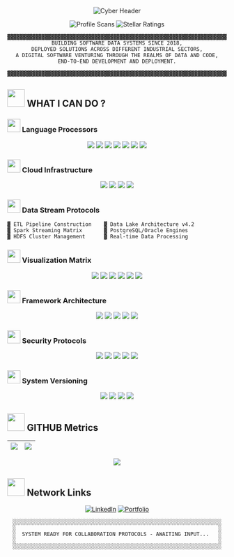 <p align="center">
  <img src="https://readme-typing-svg.demolab.com?font=Space+Mono&size=40&duration=4000&pause=1000&color=f8de42&background=000000&center=true&vCenter=true&width=1400&lines=%F0%9F%94%A5++WELCOME TO MY+GITHUB PROFILE++%F0%9F%94%A5;%F0%9F%92%BB+DADA+NANJESHA+GOUDA+SHANBOG+%F0%9F%96%A5%EF%B8%8F;%F0%9F%9B%A8+DATA+ENGINEER+%7C+SOFTWARE+ARCHITECT+%7C+SYSTEMS+RESEARCHER+%F0%9F%94%A8" alt="Cyber Header" />
</p>

<div align="center">
  
![Profile Scans](https://komarev.com/ghpvc/?username=DadaNanjesha&label=VIEWS&color=5642f8&style=flat)
![Stellar Ratings](https://custom-icon-badges.demolab.com/github/stars/DadaNanjesha?color=5642f8&style=flat&label=STELLAR+RATINGS&logo=rocket)

</div>

<div align="center">
  
```ascii
▓▓▓▓▓▓▓▓▓▓▓▓▓▓▓▓▓▓▓▓▓▓▓▓▓▓▓▓▓▓▓▓▓▓▓▓▓▓▓▓▓▓▓▓▓▓▓▓▓▓▓▓▓▓▓▓▓▓▓▓▓▓▓▓▓▓▓▓▓▓▓▓▓▓▓▓▓▓▓▓▓▓▓▓▓▓▓▓▓▓▓▓▓▓▓▓▓▓▓▓▓▓▓▓▓▓▓▓▓▓▓▓▓▓▓▓▓▓▓▓▓▓
BUILDING SOFTWARE DATA SYSTEMS SINCE 2018,
DEPLOYED SOLUTIONS ACROSS DIFFERENT INDUSTRIAL SECTORS,
A DIGITAL SOFTWARE VENTURING THROUGH THE REALMS OF DATA AND CODE,
END-TO-END DEVELOPMENT AND DEPLOYMENT.

▓▓▓▓▓▓▓▓▓▓▓▓▓▓▓▓▓▓▓▓▓▓▓▓▓▓▓▓▓▓▓▓▓▓▓▓▓▓▓▓▓▓▓▓▓▓▓▓▓▓▓▓▓▓▓▓▓▓▓▓▓▓▓▓▓▓▓▓▓▓▓▓▓▓▓▓▓▓▓▓▓▓▓▓▓▓▓▓▓▓▓▓▓▓▓▓▓▓▓▓▓▓▓▓▓▓▓▓▓▓▓▓▓▓▓▓▓▓▓▓▓▓
```
</div>

## <img src="https://media.giphy.com/media/XdUIqdJkC5Kfm/giphy.gif" width="40"> WHAT I  CAN DO ?

### <img src="https://media.giphy.com/media/3o7btPCcdNniyf0ArS/giphy.gif" width="30"> Language Processors
<div align="center">
  <img src="https://img.shields.io/badge/Python-f8de42?style=for-the-badge&logo=python&logoColor=black">
  <img src="https://img.shields.io/badge/R-f8de42?style=for-the-badge&logo=r&logoColor=black">
  <img src="https://img.shields.io/badge/SQL-f8de42?style=for-the-badge&logo=postgresql&logoColor=black">
  <img src="https://img.shields.io/badge/PySpark-f8de42?style=for-the-badge&logo=apache-spark&logoColor=black">
  <img src="https://img.shields.io/badge/JavaScript-f8de42?style=for-the-badge&logo=javascript&logoColor=black">
  <img src="https://img.shields.io/badge/HTML5-f8de42?style=for-the-badge&logo=html5&logoColor=black">
  <img src="https://img.shields.io/badge/CSS3-f8de42?style=for-the-badge&logo=css3&logoColor=black">
</div>

### <img src="https://media.giphy.com/media/l46CqZbvgwjBQnUxq/giphy.gif" width="30"> Cloud Infrastructure
<div align="center">
  <img src="https://img.shields.io/badge/Azure-f8de42?style=for-the-badge&logo=microsoft-azure&logoColor=black">
  <img src="https://img.shields.io/badge/Docker-f8de42?style=for-the-badge&logo=docker&logoColor=black">
  <img src="https://img.shields.io/badge/Jenkins-f8de42?style=for-the-badge&logo=jenkins&logoColor=black">
  <img src="https://img.shields.io/badge/CI/CD-f8de42?style=for-the-badge&logo=circleci&logoColor=black">
</div>

### <img src="https://media.giphy.com/media/12nvCPMiTfzq1W/giphy.gif" width="30"> Data Stream Protocols
```ascii
▓ ETL Pipeline Construction    ▓ Data Lake Architecture v4.2
▓ Spark Streaming Matrix       ▓ PostgreSQL/Oracle Engines
▓ HDFS Cluster Management      ▓ Real-time Data Processing
```

### <img src="https://media.giphy.com/media/26FmS6BRnPVPo2FDq/giphy.gif" width="30"> Visualization Matrix
<div align="center">
  <img src="https://img.shields.io/badge/PowerBI-f8de42?style=flat-square&logo=powerbi">
  <img src="https://img.shields.io/badge/Streamlit-f8de42?style=flat-square">
  <img src="https://img.shields.io/badge/Plotly-f8de42?style=flat-square&logo=plotly&logoColor=black">
  <img src="https://img.shields.io/badge/Matplotlib-f8de42?style=flat-square&logo=pythonlogoColor=black">
  <img src="https://img.shields.io/badge/Seaborn-f8de42?style=flat-square">
  <img src="https://img.shields.io/badge/Excel-f8de42?style=flat-square&logo=microsoftexcel">
</div>

### <img src="https://media.giphy.com/media/3o7TKsQ8gqVrXhQH9e/giphy.gif" width="30"> Framework Architecture
<div align="center">
  <img src="https://img.shields.io/badge/Django-f8de42?style=for-the-badge&logo=django&logoColor=black">
  <img src="https://img.shields.io/badge/Flask-f8de42?style=for-the-badge&logo=flask&logoColor=black">
  <img src="https://img.shields.io/badge/FastAPI-f8de42?style=for-the-badge&logo=fastapi&logoColor=black">
  <img src="https://img.shields.io/badge/Swagger-f8de42?style=for-the-badge&logo=swagger&logoColor=black">
  <img src="https://img.shields.io/badge/MQTT-f8de42?style=for-the-badge&logo=mosquitto&logoColor=black">
</div>

### <img src="https://media.giphy.com/media/l3vQXZiBGhxBEALEk/giphy.gif" width="30"> Security Protocols
<div align="center">
  <img src="https://img.shields.io/badge/PyTest-f8de42?style=flat-square&logo=pytest&logoColor=black">
  <img src="https://img.shields.io/badge/Selenium-f8de42?style=flat-square&logo=selenium&logoColor=black">
  <img src="https://img.shields.io/badge/Postman-f8de42?style=flat-square&logo=postman&logoColor=black">
  <img src="https://img.shields.io/badge/SonarQube-f8de42?style=flat-square&logo=sonarqube&logoColor=black">
  <img src="https://img.shields.io/badge/Fortify-f8de42?style=flat-square&logo=fortinet&logoColor=black">
</div>

### <img src="https://media.giphy.com/media/XH9wwXfUXu91wAJwKq/giphy.gif" width="30"> System Versioning
<div align="center">
  <img src="https://img.shields.io/badge/Git-f8de42?style=for-the-badge&logo=git&logoColor=black">
  <img src="https://img.shields.io/badge/Azure_Repos-f8de42?style=for-the-badge&logo=azurepipelines&logoColor=black">
  <img src="https://img.shields.io/badge/Bitbucket-f8de42?style=for-the-badge&logo=bitbucket&logoColor=black">
  <img src="https://img.shields.io/badge/Jira-f8de42?style=for-the-badge&logo=jira&logoColor=black">
</div>

## <img src="https://media.giphy.com/media/3o7aD2d7hy9ktXNDP2/giphy.gif" width="40"> GITHUB Metrics

<div align="center">
  
| <img src="https://github-readme-stats.vercel.app/api?username=DadaNanjesha&theme=dark&show_icons=true&border_color=00ff00"> | <img src="https://github-readme-streak-stats.herokuapp.com/?user=DadaNanjesha&theme=dark&border=00ff00"> |
|:---:|:---:|
 <img src="https://github-readme-stats.vercel.app/api/top-langs/?username=DadaNanjesha&theme=dark&layout=compact&hide=Jupyter%20Notebook"> 

<!--![Metrics](https://metrics.lecoq.io/DadaNanjesha?template=classic&base=header%2C%20activity%2C%20community%2C%20repositories%2C%20metadata&base.indepth=false&config..timezone=Europe%2FBerlin) -->
</div>

## <img src="https://media.giphy.com/media/l3vQXZiBGhxBEALEk/giphy.gif" width="40"> Network Links

<div align="center">
  
[![LinkedIn](https://img.shields.io/badge/LINKEDIN-5642f8?style=for-the-badge&logo=linkedin&logoColor=black)](https://www.linkedin.com/in/dadananjeshags/)
[![Portfolio](https://img.shields.io/badge/MY_PROFILE-5642f8?style=for-the-badge&logoColor=black)](https://dadananjeshags.onepage.me/)
  
```ascii
░░░░░░░░░░░░░░░░░░░░░░░░░░░░░░░░░░░░░░░░░░░░░░░░░░░░░░░░░░░░░░░░░░░
░                                                                 ░
░  SYSTEM READY FOR COLLABORATION PROTOCOLS - AWAITING INPUT...   ░
░                                                                 ░
░░░░░░░░░░░░░░░░░░░░░░░░░░░░░░░░░░░░░░░░░░░░░░░░░░░░░░░░░░░░░░░░░░░
```

</div>
